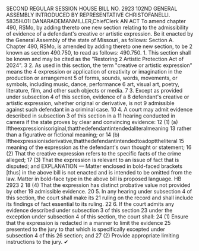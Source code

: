 SECOND REGULAR SESSION
HOUSE BILL NO. 2923
102ND GENERAL ASSEMBLY
INTRODUCED BY REPRESENTATIVE CHRISTOFANELLI.
5835H.01I DANARADEMANMILLER,ChiefClerk
AN ACT
To amend chapter 490, RSMo, by adding thereto one new section relating to the admissibility
of evidence of a defendant's creative or artistic expression.
Be it enacted by the General Assembly of the state of Missouri, as follows:
Section A. Chapter 490, RSMo, is amended by adding thereto one new section, to be
2 known as section 490.750, to read as follows:
490.750. 1. This section shall be known and may be cited as the "Restoring
2 Artistic Protection Act of 2024".
3 2. As used in this section, the term "creative or artistic expression" means the
4 expression or application of creativity or imagination in the production or arrangement
5 of forms, sounds, words, movements, or symbols, including music, dance, performance
6 art, visual art, poetry, literature, film, and other such objects or media.
7 3. Except as provided under subsection 4 of this section, evidence of a
8 defendant's creative or artistic expression, whether original or derivative, is not
9 admissible against such defendant in a criminal case.
10 4. A court may admit evidence described in subsection 3 of this section in a
11 hearing conducted in camera if the state proves by clear and convincing evidence:
12 (1) (a) Iftheexpressionisoriginal,thatthedefendantintendedaliteralmeaning
13 rather than a figurative or fictional meaning; or
14 (b) Iftheexpressionisderivative,thatthedefendantintendedtoadopttheliteral
15 meaning of the expression as the defendant's own thought or statement;
16 (2) That the creative expression refers to the specific facts of the crime alleged;
17 (3) That the expression is relevant to an issue of fact that is disputed; and
EXPLANATION — Matter enclosed in bold-faced brackets [thus] in the above bill is not enacted and is
intended to be omitted from the law. Matter in bold-face type in the above bill is proposed language.
HB 2923 2
18 (4) That the expression has distinct probative value not provided by other
19 admissible evidence.
20 5. In any hearing under subsection 4 of this section, the court shall make its
21 ruling on the record and shall include its findings of fact essential to its ruling.
22 6. If the court admits any evidence described under subsection 3 of this section
23 under the exception under subsection 4 of this section, the court shall:
24 (1) Ensure that the expression is redacted in a manner to limit the evidence
25 presented to the jury to that which is specifically excepted under subsection 4 of this
26 section; and
27 (2) Provide appropriate limiting instructions to the jury.
✔